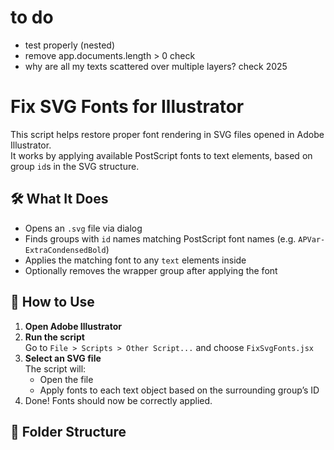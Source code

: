 # to do
- test properly (nested)
- remove app.documents.length > 0 check
- why are all my texts scattered over multiple layers? check 2025  


# Fix SVG Fonts for Illustrator

This script helps restore proper font rendering in SVG files opened in Adobe Illustrator.  
It works by applying available PostScript fonts to text elements, based on group `id`s in the SVG structure.

## 🛠️ What It Does

- Opens an `.svg` file via dialog
- Finds groups with `id` names matching PostScript font names (e.g. `APVar-ExtraCondensedBold`)
- Applies the matching font to any `text` elements inside
- Optionally removes the wrapper group after applying the font

## 🚀 How to Use

1. **Open Adobe Illustrator**
2. **Run the script**  
   Go to `File > Scripts > Other Script...` and choose `FixSvgFonts.jsx`
3. **Select an SVG file**  
   The script will:
   - Open the file
   - Apply fonts to each text object based on the surrounding group’s ID
4. Done! Fonts should now be correctly applied.


## 📁 Folder Structure